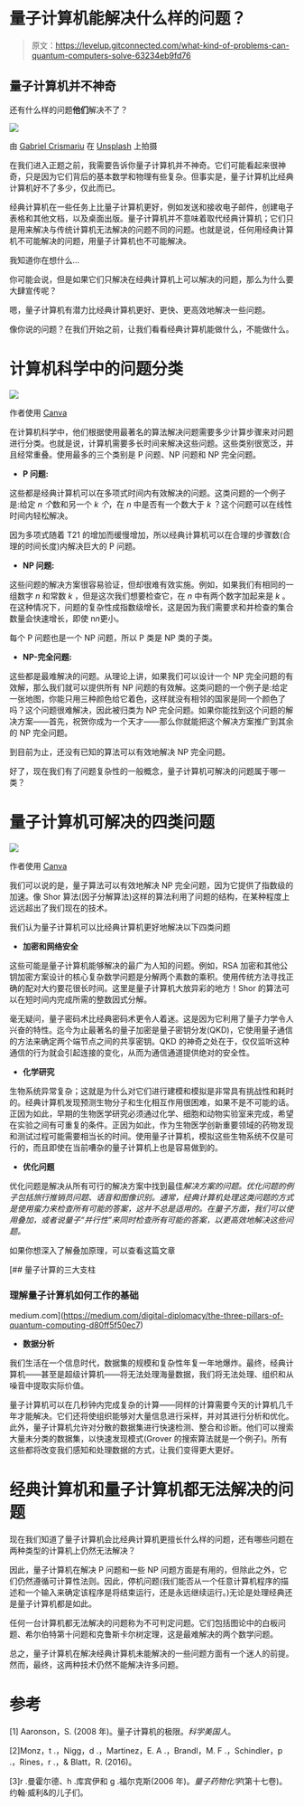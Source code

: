 # 量子计算机能解决什么样的问题？

> 原文：<https://levelup.gitconnected.com/what-kind-of-problems-can-quantum-computers-solve-63234eb9fd76>

## 量子计算机并不神奇

还有什么样的问题**他们**解决不了？

![](img/512eb697e28528a9d2da185750c139c3.png)

由 [Gabriel Crismariu](https://unsplash.com/@momentsbygabriel?utm_source=medium&utm_medium=referral) 在 [Unsplash](https://unsplash.com?utm_source=medium&utm_medium=referral) 上拍摄

在我们进入正题之前，我需要告诉你量子计算机并不神奇。它们可能看起来很神奇，只是因为它们背后的基本数学和物理有些复杂。但事实是，量子计算机比经典计算机好不了多少，仅此而已。

经典计算机在一些任务上比量子计算机更好，例如发送和接收电子邮件，创建电子表格和其他文档，以及桌面出版。量子计算机并不意味着取代经典计算机；它们只是用来解决与传统计算机无法解决的问题不同的问题。也就是说，任何用经典计算机不可能解决的问题，用量子计算机也不可能解决。

我知道你在想什么…

你可能会说，但是如果它们只解决在经典计算机上可以解决的问题，那么为什么要大肆宣传呢？

嗯，量子计算机有潜力比经典计算机更好、更快、更高效地解决一些问题。

像你说的问题？在我们开始之前，让我们看看经典计算机能做什么，不能做什么。

# 计算机科学中的问题分类

![](img/73d0ef0ac3c25ee7eb28415e62211111.png)

作者使用 [Canva](https://www.canva.com/)

在计算机科学中，他们根据使用最著名的算法解决问题需要多少计算步骤来对问题进行分类。也就是说，计算机需要多长时间来解决这些问题。这些类别很宽泛，并且经常重叠。使用最多的三个类别是 P 问题、NP 问题和 NP 完全问题。

*   **P 问题:**

这些都是经典计算机可以在多项式时间内有效解决的问题。这类问题的一个例子是:给定 *n 个*数和另一个 *k 个*，在 *n* 中是否有一个数大于 *k* ？这个问题可以在线性时间内轻松解决。

因为多项式随着 T21 的增加而缓慢增加，所以经典计算机可以在合理的步骤数(合理的时间长度)内解决巨大的 P 问题。

*   **NP 问题:**

这些问题的解决方案很容易验证，但却很难有效实施。例如，如果我们有相同的一组数字 *n* 和常数 *k* ，但是这次我们想要检查它，在 *n* 中有两个数字加起来是 *k* 。在这种情况下，问题的复杂性成指数级增长，这是因为我们需要求和并检查的集合数量会快速增长，即使 n*n*更小。

每个 P 问题也是一个 NP 问题，所以 P 类是 NP 类的子类。

*   **NP-完全问题:**

这些都是最难解决的问题。从理论上讲，如果我们可以设计一个 NP 完全问题的有效解，那么我们就可以提供所有 NP 问题的有效解。这类问题的一个例子是:给定一张地图，你能只用三种颜色给它着色，这样就没有相邻的国家是同一个颜色了吗？这个问题很难解决，因此被归类为 NP 完全问题。如果你能找到这个问题的解决方案——首先，祝贺你成为一个天才——那么你就能把这个解决方案推广到其余的 NP 完全问题。

到目前为止，还没有已知的算法可以有效地解决 NP 完全问题。

好了，现在我们有了问题复杂性的一般概念，量子计算机可解决的问题属于哪一类？

# 量子计算机可解决的四类问题

![](img/4de60cc3724542fc8481cf0f4375d978.png)

作者使用 [Canva](https://www.canva.com/)

我们可以说的是，量子算法可以有效地解决 NP 完全问题，因为它提供了指数级的加速。像 Shor 算法(因子分解算法)这样的算法利用了问题的结构，在某种程度上远远超出了我们现在的技术。

我们认为量子计算机可以比经典计算机更好地解决以下四类问题

*   **加密和网络安全**

这些可能是量子计算机能够解决的最广为人知的问题。例如，RSA 加密和其他公钥加密方案设计的核心复杂数学问题是分解两个素数的乘积。使用传统方法寻找正确的配对大约要花很长时间。这里是量子计算机大放异彩的地方！Shor 的算法可以在短时间内完成所需的整数因式分解。

毫无疑问，量子密码术比经典密码术更令人着迷。这是因为它利用了量子力学令人兴奋的特性。迄今为止最著名的量子加密是量子密钥分发(QKD)，它使用量子通信的方法来确定两个端节点之间的共享密钥。QKD 的神奇之处在于，仅仅监听这种通信的行为就会引起连接的变化，从而为通信通道提供绝对的安全性。

*   **化学研究**

生物系统异常复杂；这就是为什么对它们进行建模和模拟是非常具有挑战性和耗时的。经典计算机发现预测生物分子和生化相互作用很困难，如果不是不可能的话。正因为如此，早期的生物医学研究必须通过化学、细胞和动物实验室来完成，希望在实验之间有可重复的条件。正因为如此，作为生物医学创新重要领域的药物发现和测试过程可能需要相当长的时间。使用量子计算机，模拟这些生物系统不仅是可行的，而且即使在当前嘈杂的量子计算机上也是容易做到的。

*   **优化问题**

优化问题是解决从所有可行的解决方案中找到最佳*解决方案的问题。优化问题的例子包括旅行推销员问题、语音和图像识别。通常，经典计算机处理这类问题的方式是使用蛮力来检查所有可能的答案，这并不总是适用的。在量子方面，我们可以使用叠加，或者说量子“并行性”来同时检查所有可能的答案，以更高效地解决这些问题。*

如果你想深入了解叠加原理，可以查看这篇文章

[](https://medium.com/digital-diplomacy/the-three-pillars-of-quantum-computing-d80ff5f50ec7) [## 量子计算的三大支柱

### 理解量子计算机如何工作的基础

medium.com](https://medium.com/digital-diplomacy/the-three-pillars-of-quantum-computing-d80ff5f50ec7) 

*   **数据分析**

我们生活在一个信息时代，数据集的规模和复杂性年复一年地爆炸。最终，经典计算机——甚至是超级计算机——将无法处理海量数据，我们将无法处理、组织和从噪音中提取实际价值。

量子计算机可以在几秒钟内完成复杂的计算——同样的计算需要今天的计算机几千年才能解决。它们还将使组织能够对大量信息进行采样，并对其进行分析和优化。此外，量子计算机允许对分散的数据集进行快速检测、整合和诊断。他们可以搜索大量未分类的数据集，以快速发现模式(Grover 的搜索算法就是一个例子)。所有这些都将改变我们感知和处理数据的方式，让我们变得更大更好。

# 经典计算机和量子计算机都无法解决的问题

现在我们知道了量子计算机会比经典计算机更擅长什么样的问题，还有哪些问题在两种类型的计算机上仍然无法解决？

因此，量子计算机在解决 P 问题和一些 NP 问题方面是有用的，但除此之外，它们仍然遵循可计算性法则。因此，停机问题(我们能否从一个任意计算机程序的描述和一个输入来确定该程序是将结束运行，还是永远继续运行。)无论是处理经典还是量子计算机都是如此。

任何一台计算机都无法解决的问题称为不可判定问题。它们包括图论中的白板问题、希尔伯特第十问题和克鲁斯卡尔树定理，这是最难解决的两个数学问题。

总之，量子计算机在解决经典计算机未能解决的一些问题方面有一个迷人的前提。然而，最终，这两种技术仍然不能解决许多问题。

# 参考

[1] Aaronson，S. (2008 年)。量子计算机的极限。*科学美国人*。

[2]Monz，t .，Nigg，d .，Martinez，E. A .，Brandl，M. F .，Schindler，p .，Rines，r .，& Blatt，R. (2016)。

[3]r .曼霍尔德、h .库宾伊和 g .福尔克斯(2006 年)。*量子药物化学*(第十七卷)。约翰·威利&的儿子们。